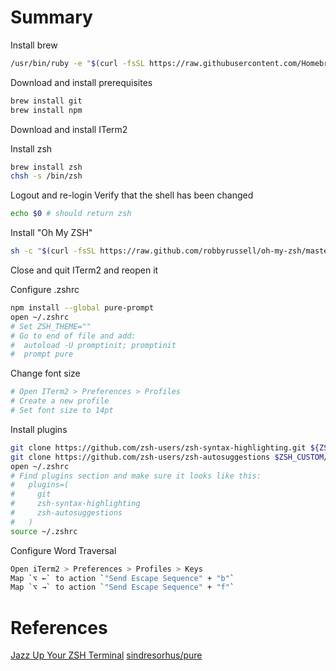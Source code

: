 # Summary

Install brew

```bash
/usr/bin/ruby -e "$(curl -fsSL https://raw.githubusercontent.com/Homebrew/install/master/install)"
```

Download and install prerequisites
```bash
brew install git
brew install npm
```

Download and install ITerm2

Install zsh
```bash
brew install zsh
chsh -s /bin/zsh
```

Logout and re-login
Verify that the shell has been changed
```bash
echo $0 # should return zsh
```

Install "Oh My ZSH"
```bash
sh -c "$(curl -fsSL https://raw.github.com/robbyrussell/oh-my-zsh/master/tools/install.sh)"
```

Close and quit ITerm2 and reopen it

Configure .zshrc
```bash
npm install --global pure-prompt
open ~/.zshrc
# Set ZSH_THEME=""
# Go to end of file and add:
#  autoload -U promptinit; promptinit
#  prompt pure
```

Change font size
```bash
# Open ITerm2 > Preferences > Profiles
# Create a new profile
# Set font size to 14pt
```

Install plugins
```bash
git clone https://github.com/zsh-users/zsh-syntax-highlighting.git ${ZSH_CUSTOM:-~/.oh-my-zsh/custom}/plugins/zsh-syntax-highlighting
git clone https://github.com/zsh-users/zsh-autosuggestions $ZSH_CUSTOM/plugins/zsh-autosuggestions
open ~/.zshrc
# Find plugins section and make sure it looks like this:
#	plugins=(
#	  git
#	  zsh-syntax-highlighting
#	  zsh-autosuggestions
#	)
source ~/.zshrc
```

Configure Word Traversal
```bash
Open iTerm2 > Preferences > Profiles > Keys
Map `⌥ ←` to action `"Send Escape Sequence" + "b"`
Map `⌥ →` to action `"Send Escape Sequence" + "f"`
```

# References
[Jazz Up Your ZSH Terminal](https://www.freecodecamp.org/news/jazz-up-your-zsh-terminal-in-seven-steps-a-visual-guide-e81a8fd59a38/)
[sindresorhus/pure](https://github.com/sindresorhus/pure)
